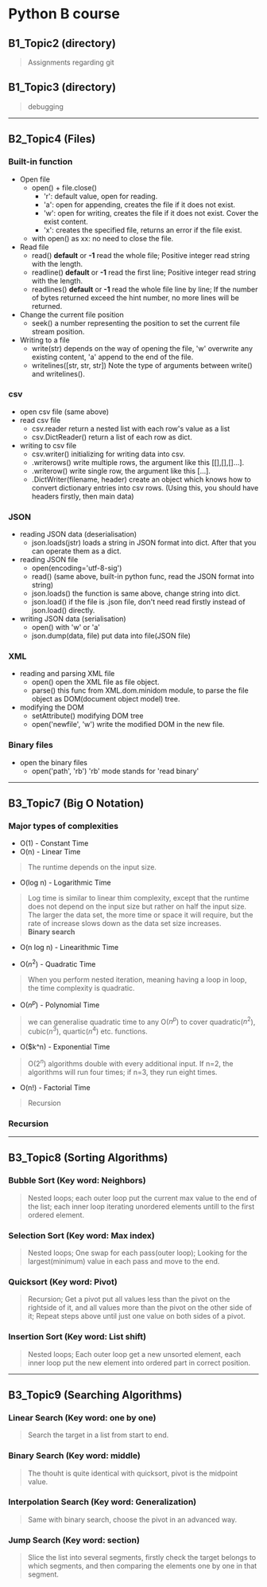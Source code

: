 # Python B course
## B1_Topic2 (directory)
> Assignments regarding git
## B1_Topic3 (directory)
> debugging
---

## B2_Topic4 (Files)
### **Built-in function**
- Open file
    - open() + file.close()
        - 'r': default value, open for reading.
        - 'a': open for appending, creates the file if it does not exist.
        - 'w': open for writing, creates the file if it does not exist. Cover the exist content.
        - 'x': creates the specified file, returns an error if the file exist.
    - with open() as xx: no need to close the file.
- Read file
    - read() **default** or **-1** read the whole file; Positive integer read string with the length.
    - readline() **default** or **-1** read the first line; Positive integer read string with the length.
    - readlines() **default** or **-1** read the whole file line by line; If the number of bytes returned exceed the hint number, no more lines will be returned.
- Change the current file position
    - seek() a number representing the position to set the current file stream position.
- Writing to a file
    - write(str) depends on the way of opening the file, 'w' overwrite any existing content, 'a' append to the end of the file.
    - writelines([str, str, str]) Note the type of arguments between write() and writelines().

### **csv**
- open csv file (same above)
- read csv file
    - csv.reader return a nested list with each row's value as a list
    - csv.DictReader() return a list of each row as dict.
- writing to csv file
    - csv.writer() initializing for writing data into csv.
    - .writerows() write multiple rows, the argument like this [[],[],[]...].
    - .writerow() write single row, the argument like this [...].
    - .DictWriter(filename, header) create an object which knows how to convert dictionary entries into csv rows. (Using this, you should have headers firstly, then main data)

### **JSON**
- reading JSON data (deserialisation)
    - json.loads(jstr) loads a string in JSON format into dict. After that you can operate them as a dict.
- reading JSON file
    - open(encoding='utf-8-sig') 
    - read() (same above, built-in python func, read the JSON format into string)
    - json.loads() the function is same above, change string into dict.
    - json.load() if the file is .json file, don't need read firstly instead of json.load() directly.
- writing JSON data (serialisation)
    - open() with 'w' or 'a'
    - json.dump(data, file) put data into file(JSON file)

### **XML**
- reading and parsing XML file
    - open() open the XML file as file object.
    - parse() this func from XML.dom.minidom module, to parse the file object as DOM(document object model) tree.
- modifying the DOM
    - setAttribute() modifying DOM tree
    - open('newfile', 'w') write the modified DOM in the new file.

### **Binary files**
- open the binary files
    - open('path', 'rb') 'rb' mode stands for 'read binary'  
---
## B3_Topic7 (Big O Notation)
### Major types of complexities
* O(1) - Constant Time  
* O(n) - Linear Time  
> The runtime depends on the input size.
* O(log n) - Logarithmic Time  
> Log time is similar to linear thim complexity, except that the runtime does not depend on the input size but rather on half the input size. The larger the data set, the more time or space it will require, but the rate of increase slows down as the data set size increases.  
> **Binary search**
* O(n log n) - Linearithmic Time  
>  
* O($n^2$) - Quadratic Time  
> When you perform nested iteration, meaning having a loop in loop, the time complexity is quadratic.  
* O($n^p$) - Polynomial Time  
> we can generalise quadratic time to any O($n^p$) to cover quadratic($n^2$), cubic($n^3$), quartic($n^4$) etc. functions.  
* O($k^n) - Exponential Time  
> O($2^n$) algorithms double with every additional input. If n=2, the algorithms will run four times; if n=3, they run eight times.  
* O(n!) - Factorial Time  
> Recursion  

### Recursion 

---
## B3_Topic8 (Sorting Algorithms)  

### Bubble Sort (Key word: Neighbors)  
> Nested loops; each outer loop put the current max value to the end of the list; each inner loop iterating unordered elements untill to the first ordered element.

### Selection Sort (Key word: Max index)
> Nested loops; One swap for each pass(outer loop); Looking for the largest(minimum) value in each pass and move to the end.

### Quicksort (Key word: Pivot)
> Recursion; Get a pivot put all values less than the pivot on the rightside of it, and all values more than the pivot on the other side of it; Repeat steps above until just one value on both sides of a pivot.

### Insertion Sort (Key word: List shift)  
> Nested loops; Each outer loop get a new unsorted element, each inner loop put the new element into ordered part in correct position.  
---
## B3_Topic9 (Searching Algorithms)  
### Linear Search (Key word: one by one)  
> Search the target in a list from start to end.  

### Binary Search (Key word: middle)  
> The thouht is quite identical with quicksort, pivot is the midpoint value. 

### Interpolation Search (Key word: Generalization)  
> Same with binary search, choose the pivot in an advanced way.  

### Jump Search (Key word: section)  
> Slice the list into several segments, firstly check the target belongs to which segments, and then comparing the elements one by one in that segment.